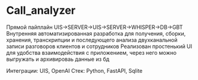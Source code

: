 # Call_analyzer
Прямой пайплайн UIS->SERVER->UIS->SERVER->WHISPER->DB->GBT
Внутренняя автоматизированная разработка для получения, сборки, хранения, транскрипции и последующего анализа двухканальной записи разговоров клиентов и сотрудников
Реализован простенький UI для удобства взаимодействия с приложением, через него можно выгружать и архивироваь данные из бд

Интеграции: UIS, OpenAI
Стек: Python, FastAPI, Sqlite